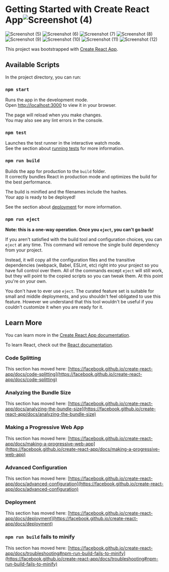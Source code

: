 


# Getting Started with Create React App![Screenshot (4)](https://user-images.githubusercontent.com/109128770/182590368-5de5537e-4b4b-4734-b204-d1c878b5c155.png)
![Screenshot (5)](https://user-images.githubusercontent.com/109128770/182590379-7da823e5-a520-4531-9cee-1bb7f7400964.png)
![Screenshot (6)](https://user-images.githubusercontent.com/109128770/182590383-fd47417a-85ff-4f43-8183-cef58f64dd1f.png)
![Screenshot (7)](https://user-images.githubusercontent.com/109128770/182590386-533bfbdb-d14b-4c74-9e82-ee27aa225473.png)
![Screenshot (8)](https://user-images.githubusercontent.com/109128770/182590390-9263f7b6-3108-4cce-b0f0-9318ca830375.png)
![Screenshot (9)](https://user-images.githubusercontent.com/109128770/182590392-1b78b45d-673a-4064-aa4d-94881ecd6af4.png)
![Screenshot (10)](https://user-images.githubusercontent.com/109128770/182590397-074d4a30-1ab0-44ce-9b12-fbc97d446f46.png)
![Screenshot (11)](https://user-images.githubusercontent.com/109128770/182590400-8e2df5b3-32a6-47d8-ae31-ac3520581446.png)
![Screenshot (12)](https://user-images.githubusercontent.com/109128770/182590402-89099e3a-a23b-470f-b137-15d46c7fbd30.png)


This project was bootstrapped with [Create React App](https://github.com/facebook/create-react-app).

## Available Scripts

In the project directory, you can run:

### `npm start`

Runs the app in the development mode.\
Open [http://localhost:3000](http://localhost:3000) to view it in your browser.

The page will reload when you make changes.\
You may also see any lint errors in the console.

### `npm test`

Launches the test runner in the interactive watch mode.\
See the section about [running tests](https://facebook.github.io/create-react-app/docs/running-tests) for more information.

### `npm run build`

Builds the app for production to the `build` folder.\
It correctly bundles React in production mode and optimizes the build for the best performance.

The build is minified and the filenames include the hashes.\
Your app is ready to be deployed!

See the section about [deployment](https://facebook.github.io/create-react-app/docs/deployment) for more information.

### `npm run eject`

**Note: this is a one-way operation. Once you `eject`, you can't go back!**

If you aren't satisfied with the build tool and configuration choices, you can `eject` at any time. This command will remove the single build dependency from your project.

Instead, it will copy all the configuration files and the transitive dependencies (webpack, Babel, ESLint, etc) right into your project so you have full control over them. All of the commands except `eject` will still work, but they will point to the copied scripts so you can tweak them. At this point you're on your own.

You don't have to ever use `eject`. The curated feature set is suitable for small and middle deployments, and you shouldn't feel obligated to use this feature. However we understand that this tool wouldn't be useful if you couldn't customize it when you are ready for it.

## Learn More

You can learn more in the [Create React App documentation](https://facebook.github.io/create-react-app/docs/getting-started).

To learn React, check out the [React documentation](https://reactjs.org/).

### Code Splitting

This section has moved here: [https://facebook.github.io/create-react-app/docs/code-splitting](https://facebook.github.io/create-react-app/docs/code-splitting)

### Analyzing the Bundle Size

This section has moved here: [https://facebook.github.io/create-react-app/docs/analyzing-the-bundle-size](https://facebook.github.io/create-react-app/docs/analyzing-the-bundle-size)

### Making a Progressive Web App

This section has moved here: [https://facebook.github.io/create-react-app/docs/making-a-progressive-web-app](https://facebook.github.io/create-react-app/docs/making-a-progressive-web-app)

### Advanced Configuration

This section has moved here: [https://facebook.github.io/create-react-app/docs/advanced-configuration](https://facebook.github.io/create-react-app/docs/advanced-configuration)

### Deployment

This section has moved here: [https://facebook.github.io/create-react-app/docs/deployment](https://facebook.github.io/create-react-app/docs/deployment)

### `npm run build` fails to minify

This section has moved here: [https://facebook.github.io/create-react-app/docs/troubleshooting#npm-run-build-fails-to-minify](https://facebook.github.io/create-react-app/docs/troubleshooting#npm-run-build-fails-to-minify)
